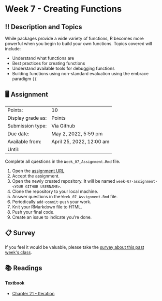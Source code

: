 # Week 7 - Creating Functions

## :bangbang: Description and Topics

While packages provide a wide variety of functions, R becomes more powerful when you begin to build your own functions. Topics covered will include:

-   Understand what functions are
-   Best practices for creating functions
-   Understand available tools for debugging functions
-   Building functions using non-standard evaluation using the embrace paradigm `{{`

## :desktop_computer: Assignment

|                   |                            |
|-------------------|----------------------------|
| Points:           | 10                         |
| Display grade as: | Points                     |
| Submission type:  | Via Github                 |
| Due date:         | May 2, 2022, 5:59 pm       |
| Available from:   | April 25, 2022, 12:00 am   |
| Until:            |                            |

Complete all questions in the `Week_07_Assignment.Rmd` file.

1.  Open the [assignment URL](https://classroom.github.com/a/8DoUa_KP)
2.  Accept the assignment.
3.  Open the newly created repository. It will be named `week-07-assignment-<YOUR GITHUB USERNAME>`.
4.  Clone the repository to your local machine.
5.  Answer questions in the `Week_07_Assignment.Rmd` file.
6.  Periodically `add`-`commit`-`push` your work.
7.  Knit your RMarkdown file to HTML.
8.  Push your final code.
9.  Create an issue to indicate you're done.

## :clipboard: Survey
If you feel it would be valuable, please take the [survey about this past week's class](https://docs.google.com/forms/d/e/1FAIpQLSfN3sOBG5PqiFdGUWO5IlUsNvcFYQQkPpBDfTATUhYkEzEWRQ/viewform).

## :books: Readings

#### Textbook

-   [Chapter 21 - Iteration](https://r4ds.had.co.nz/iteration.html)
